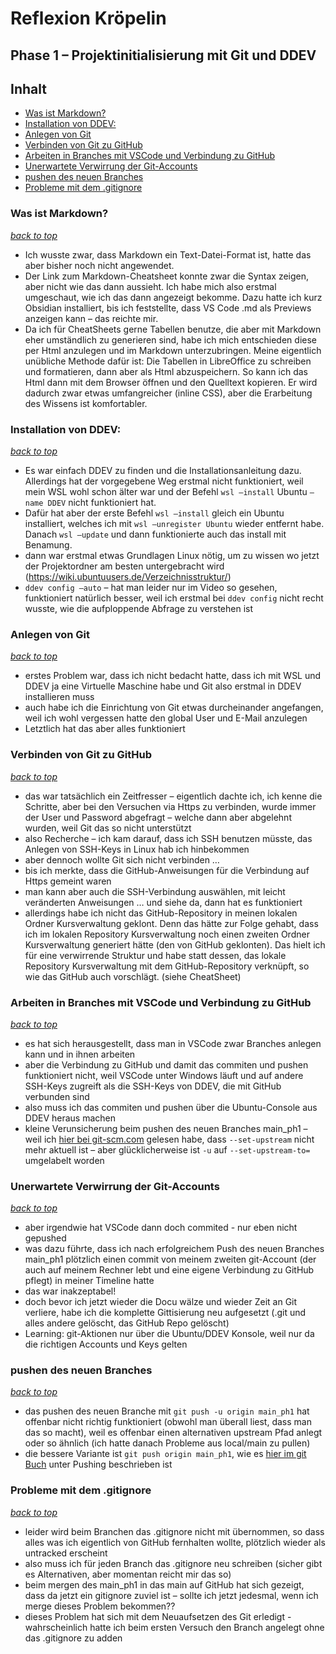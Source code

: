 # Reflexion Kröpelin
## Phase 1 – Projektinitialisierung mit Git und DDEV
## Inhalt
+ [Was ist Markdown?](#was-ist-markdown)
+ [Installation von DDEV:](#installation-von-ddev)
+ [Anlegen von Git](#anlegen-von-git)
+ [Verbinden von Git zu GitHub](#verbinden-von-git-zu-github)
+ [Arbeiten in Branches mit VSCode und Verbindung zu GitHub](#arbeiten-in-branches-mit-vscode-und-verbindung-zu-github)
+ [Unerwartete Verwirrung der Git-Accounts](#unerwartete-verwirrung-der-git-accounts)
+ [pushen des neuen Branches](#pushen-des-neuen-branches)
+ [Probleme mit dem .gitignore](#probleme-mit-dem-gitignore)

### Was ist Markdown?
[*back to top*](#reflexion-kröpelin)
* Ich wusste zwar, dass Markdown ein Text-Datei-Format ist, hatte das aber bisher noch nicht angewendet.
* Der Link zum Markdown-Cheatsheet konnte zwar die Syntax zeigen, aber nicht wie das dann aussieht. Ich habe mich also erstmal umgeschaut, wie ich das dann angezeigt bekomme. Dazu hatte ich kurz Obsidian installiert, bis ich feststellte, dass VS Code .md als Previews anzeigen kann – das reichte mir.
* Da ich für CheatSheets gerne Tabellen benutze, die aber mit Markdown eher umständlich zu generieren sind, habe ich mich entschieden diese per Html anzulegen und im Markdown unterzubringen. Meine eigentlich unübliche Methode dafür ist: Die Tabellen in LibreOffice zu schreiben und formatieren, dann aber als Html abzuspeichern. So kann ich das Html dann mit dem Browser öffnen und den Quelltext kopieren. Er wird dadurch zwar etwas umfangreicher (inline CSS), aber die Erarbeitung des Wissens ist komfortabler.

### Installation von DDEV:
[*back to top*](#reflexion-kröpelin)
* Es war einfach DDEV zu finden und die Installationsanleitung dazu. Allerdings hat der vorgegebene Weg erstmal nicht funktioniert, weil mein WSL wohl schon älter war und der Befehl `wsl –install` Ubuntu `–name DDEV` nicht funktioniert hat.
* Dafür hat aber der erste Befehl `wsl –install` gleich ein Ubuntu installiert, welches ich mit `wsl –unregister Ubuntu` wieder entfernt habe. Danach `wsl –update` und dann funktionierte auch das install mit Benamung.
* dann war erstmal etwas Grundlagen Linux nötig, um zu wissen wo jetzt der Projektordner am besten untergebracht wird (https://wiki.ubuntuusers.de/Verzeichnisstruktur/)
* `ddev config –auto` – hat man leider nur im Video so gesehen, funktioniert natürlich besser, weil ich erstmal bei `ddev config` nicht recht wusste, wie die aufploppende Abfrage zu verstehen ist

### Anlegen von Git
[*back to top*](#reflexion-kröpelin)
* erstes Problem war, dass ich nicht bedacht hatte, dass ich mit WSL und DDEV ja eine Virtuelle Maschine habe und Git also erstmal in DDEV installieren muss
* auch habe ich die Einrichtung von Git etwas durcheinander angefangen, weil ich wohl vergessen hatte den global User und E-Mail anzulegen
* Letztlich hat das aber alles funktioniert

### Verbinden von Git zu GitHub
[*back to top*](#reflexion-kröpelin)
* das war tatsächlich ein Zeitfresser – eigentlich dachte ich, ich kenne die Schritte, aber bei den Versuchen via Https zu verbinden, wurde immer der User und Password abgefragt – welche dann aber abgelehnt wurden, weil Git das so nicht unterstützt
* also Recherche – ich kam darauf, dass ich SSH benutzen müsste, das Anlegen von SSH-Keys in Linux hab ich hinbekommen
* aber dennoch wollte Git sich nicht verbinden …
* bis ich merkte, dass die GitHub-Anweisungen für die Verbindung auf Https gemeint waren
* man kann aber auch die SSH-Verbindung auswählen, mit leicht veränderten Anweisungen … und siehe da, dann hat es funktioniert
* allerdings habe ich nicht das GitHub-Repository in meinen lokalen Ordner Kursverwaltung geklont. Denn das hätte zur Folge gehabt, dass ich im lokalen Repository Kursverwaltung noch einen zweiten Ordner Kursverwaltung generiert hätte (den von GitHub geklonten). Das hielt ich für eine verwirrende Struktur und habe statt dessen, das lokale Repository Kursverwaltung mit dem GitHub-Repository verknüpft, so wie das GitHub auch vorschlägt. (siehe CheatSheet)

### Arbeiten in Branches mit VSCode und Verbindung zu GitHub
[*back to top*](#reflexion-kröpelin)
* es hat sich herausgestellt, dass man in VSCode zwar Branches anlegen kann und in ihnen arbeiten
* aber die Verbindung zu GitHub und damit das commiten und pushen funktioniert nicht, weil VSCode unter Windows läuft und auf andere SSH-Keys zugreift als die SSH-Keys von DDEV, die mit GitHub verbunden sind
* also muss ich das commiten und pushen über die Ubuntu-Console aus DDEV heraus machen
* kleine Verunsicherung beim pushen des neuen Branches main_ph1 – weil ich [hier bei git-scm.com](https://git-scm.com/docs/git-branch#Documentation/git-branch.txt---set-upstream "https://git-scm.com/docs/git-branch#Documentation/git-branch.txt---set-upstream") gelesen habe, dass `--set-upstream` nicht mehr aktuell ist – aber glücklicherweise ist `-u` auf `--set-upstream-to=` umgelabelt worden

### Unerwartete Verwirrung der Git-Accounts
[*back to top*](#reflexion-kröpelin)
* aber irgendwie hat VSCode dann doch commited - nur eben nicht gepushed
* was dazu führte, dass ich nach erfolgreichem Push des neuen Branches main_ph1 plötzlich einen commit von meinem zweiten git-Account (der auch auf meinem Rechner lebt und eine eigene Verbindung zu GitHub pflegt) in meiner Timeline hatte
* das war inakzeptabel!
* doch bevor ich jetzt wieder die Docu wälze und wieder Zeit an Git verliere, habe ich die komplette Gittisierung neu aufgesetzt (.git und alles andere gelöscht, das GitHub Repo gelöscht)
* Learning: git-Aktionen nur über die Ubuntu/DDEV Konsole, weil nur da die richtigen Accounts und Keys gelten

### pushen des neuen Branches
[*back to top*](#reflexion-kröpelin)
* das pushen des neuen Branche mit `git push -u origin main_ph1` hat offenbar nicht richtig funktioniert (obwohl man überall liest, dass man das so macht), weil es offenbar einen alternativen upstream Pfad anlegt oder so ähnlich (ich hatte danach Probleme aus local/main zu pullen)
* die bessere Variante ist `git push origin main_ph1`, wie es [hier im git Buch](https://git-scm.com/book/en/v2/Git-Branching-Remote-Branches "https://git-scm.com/book/en/v2/Git-Branching-Remote-Branches") unter Pushing beschrieben ist

### Probleme mit dem .gitignore
[*back to top*](#reflexion-kröpelin)
* leider wird beim Branchen das .gitignore nicht mit übernommen, so dass alles was ich eigentlich von GitHub fernhalten wollte, plötzlich wieder als untracked erscheint
* also muss ich für jeden Branch das .gitignore neu schreiben (sicher gibt es Alternativen, aber momentan reicht mir das so)
* beim mergen des main_ph1 in das main auf GitHub hat sich gezeigt, dass da jetzt ein gitignore zuviel ist – sollte ich jetzt jedesmal, wenn ich merge dieses Problem bekommen??
* dieses Problem hat sich mit dem Neuaufsetzen des Git erledigt - wahrscheinlich hatte ich beim ersten Versuch den Branch angelegt ohne das .gitignore zu adden